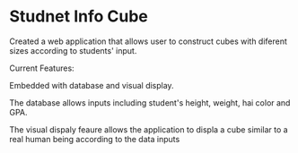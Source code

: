 # Studnet Info Cube

Created a web application that allows user to construct cubes with diferent sizes according to students' input. 

Current Features:

Embedded with database and visual display.

The database allows inputs including student's height, weight, hai color and GPA. 

The visual dispaly feaure allows the application to displa a cube similar to a real human being according to the data inputs
